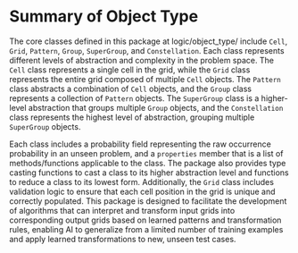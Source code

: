 # Summary of Object Type

The core classes defined in this package at logic/object_type/ include `Cell`, `Grid`, `Pattern`, `Group`, `SuperGroup`, and `Constellation`. Each class represents different levels of abstraction and complexity in the problem space. The `Cell` class represents a single cell in the grid, while the `Grid` class represents the entire grid composed of multiple `Cell` objects. The `Pattern` class abstracts a combination of `Cell` objects, and the `Group` class represents a collection of `Pattern` objects. The `SuperGroup` class is a higher-level abstraction that groups multiple `Group` objects, and the `Constellation` class represents the highest level of abstraction, grouping multiple `SuperGroup` objects.

Each class includes a probability field representing the raw occurrence probability in an unseen problem, and a `properties` member that is a list of methods/functions applicable to the class. The package also provides type casting functions to cast a class to its higher abstraction level and functions to reduce a class to its lowest form. Additionally, the `Grid` class includes validation logic to ensure that each cell position in the grid is unique and correctly populated. This package is designed to facilitate the development of algorithms that can interpret and transform input grids into corresponding output grids based on learned patterns and transformation rules, enabling AI to generalize from a limited number of training examples and apply learned transformations to new, unseen test cases.

